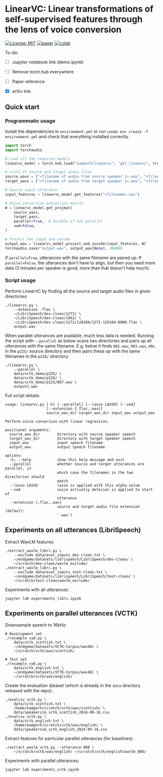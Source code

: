 # LinearVC: Linear transformations of self-supervised features through the lens of voice conversion

[![License: MIT](https://img.shields.io/badge/License-MIT-blue.svg)](license.md)
[![paper](https://img.shields.io/badge/Paper-link-important)](https://arxiv.org/abs/2506.01510)
[![colab](https://colab.research.google.com/assets/colab-badge.svg)](https://colab.research.google.com/github/kamperh/linearvc/blob/master/demo.ipynb)

To-do:

- [ ] Jupyter notebook link (demo.ipynb)
- [ ] Remove torch.hub everywhere
- [ ] Paper reference
- [x] arXiv link


## Quick start

### Programmatic usage

Install the dependencies in `environment.yml` or run
`conda env create -f environment.yml` and check that everything installed
correctly.

```Python
import torch
import torchaudio

# Load all the required models
linearvc_model = torch.hub.load("kamperh/linearvc", "get_linearvc", trust_repo=True, device="cuda")

# Lists of source and target audio files
source_wavs = ["<filename of audio from source speaker 1>.wav", "<filename of audio from source speaker 2>.wav", ... ]
target_wavs = ["<filename of audio from target speaker 1>.wav", "<filename of audio from target speaker 2>.wav", ... ]

# Source input utterance
input_features = linearvc_model.get_features("<filename>.wav")

# Voice conversion projection matrix
W = linearvc_model.get_projmat(
    source_wavs,
    target_wavs,
    parallel=True,  # disable if not parallel
    vad=False,
)

# Project the input and vocode
output_wav = linearvc_model.project_and_vocode(input_features, W)
torchaudio.save("output.wav", output_wav[None], 16000)
```

If `parallel=True`, utterances with the same filename are paired up. If
`parallel=False`, the utterances don't have to align, but then you need more
data (3 minutes per speaker is good, more than that doesn't help much).


### Script usage

Perform LinearVC by finding all the source and target audio files in given
directories:

    ./linearvc.py \
        --extension .flac \
        ~/LibriSpeech/dev-clean/1272/ \
        ~/LibriSpeech/dev-clean/1462/ \
        ~/LibriSpeech/dev-clean/1272/128104/1272-128104-0000.flac \
        output.wav

When parallel utterances are available, much less data is needed. Running the
script with `--parallel` as below scans two directories and pairs up all
utterances with the same filename. E.g. below it finds `002.wav`, `003.wav`,
etc. in the `p225/` source directory and then pairs these up with the same
filenames in the `p226/` directory.

    ./linearvc.py \
        --parallel \
        data/vctk_demo/p225/ \
        data/vctk_demo/p226/ \
        data/vctk_demo/p225/067.wav \
        output2.wav

Full script details:

```
usage: linearvc.py [-h] [--parallel] [--lasso LASSO] [--vad]
                   [--extension {.flac,.wav}]
                   source_wav_dir target_wav_dir input_wav output_wav

Perform voice conversion with linear regression.

positional arguments:
  source_wav_dir        directory with source speaker speech
  target_wav_dir        directory with target speaker speech
  input_wav             input speech filename
  output_wav            output speech filename

options:
  -h, --help            show this help message and exit
  --parallel            whether source and target utterances are parallel, in
                        which case the filenames in the two directories should
                        match
  --lasso LASSO         lasso is applied with this alpha value
  --vad                 voice activatiy detecion is applied to start of
                        utterance
  --extension {.flac,.wav}
                        source and target audio file extension (default:
                        '.wav')
```


## Experiments on all utterances (LibriSpeech)

Extract WavLM features:

    ./extract_wavlm_libri.py \
        --exclude data/eval_inputs_dev-clean.txt \
        ~/endgame/datasets/librispeech/LibriSpeech/dev-clean/ \
        ~/scratch/dev-clean/wavlm_exclude/
    ./extract_wavlm_libri.py \ 
        --exclude data/eval_inputs_test-clean.txt \
        ~/endgame/datasets/librispeech/LibriSpeech/test-clean/ \
        ~/scratch/test-clean/wavlm_exclude/

Experiments with all utterances:

    jupyter lab experiments_libri.ipynb


## Experiments on parallel utterances (VCTK)

Downsample speech to 16kHz:

    # Development set
    ./resample_vad.py \
        data/vctk_scottish.txt \
        ~/endgame/datasets/VCTK-Corpus/wav48/ \
        ~/scratch/vctk/wav/scottish/

    # Test set
    ./resample_vad.py \
        data/vctk_english.txt \
        ~/endgame/datasets/VCTK-Corpus/wav48/ \
        ~/scratch/vctk/wav/english/

Create the evaluation dataset (which is already in the `data` directory released
with the repo):

    ./evalcsv_vctk.py \
        data/vctk_scottish.txt \
        /home/kamperh/scratch/vctk/wav/scottish/ \
        data/speakersim_vctk_scottish_2024-09-16.csv
    ./evalcsv_vctk.py \
        data/vctk_english.txt \
        /home/kamperh/scratch/vctk/wav/english/ \
        data/speakersim_vctk_english_2024-09-16.csv

Extract features for particular parallel utterances (for baselines):

    ./extract_wavlm_vctk.py --utterance 008 \
        ~/scratch/vctk/wav/english/ ~/scratch/vctk/english/wavlm_008/

Experiments with parallel utterances:

    jupyter lab experiments_vctk.ipynb

